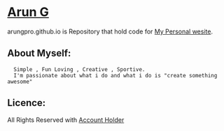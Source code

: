 # [Arun G](http://www.arung.co.in)
arungpro.github.io is Repository that hold code for [My Personal wesite](http://www.arung.co.in).

## About Myself:
```
  Simple , Fun Loving , Creative , Sportive. 
  I'm passionate about what i do and what i do is "create something awesome"
  ```
## Licence:
  All Rights Reserved with [Account Holder](https://github.com/arungpro)
